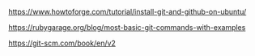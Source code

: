 https://www.howtoforge.com/tutorial/install-git-and-github-on-ubuntu/

https://rubygarage.org/blog/most-basic-git-commands-with-examples

https://git-scm.com/book/en/v2
